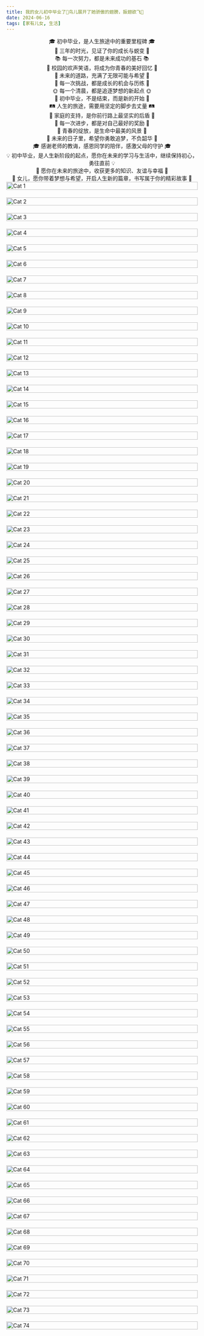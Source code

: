 ```yaml
---
title: 我的女儿初中毕业了🎉鸟儿展开了她骄傲的翅膀，振翅欲飞🎉
date: 2024-06-16
tags: [家有儿女, 生活]
---
```

<div style="text-align: center;">
            🎓 初中毕业，是人生旅途中的重要里程碑 🎓<br>
            🌟 三年的时光，见证了你的成长与蜕变 🌟<br>
            📚 每一次努力，都是未来成功的基石 📚<br>
            🏫 校园的欢声笑语，将成为你青春的美好回忆 🏫<br>
            🌈 未来的道路，充满了无限可能与希望 🌈<br>
            💪 每一次挑战，都是成长的机会与历练 💪<br>
            🌞 每一个清晨，都是追逐梦想的新起点 🌞<br>
            🎉 初中毕业，不是结束，而是新的开始 🎉<br>
            🛤️ 人生的旅途，需要用坚定的脚步去丈量 🛤️<br>
            💖 家庭的支持，是你前行路上最坚实的后盾 💖<br>
            🌟 每一次进步，都是对自己最好的奖励 🌟<br>
            🌸 青春的绽放，是生命中最美的风景 🌸<br>
            🌈 未来的日子里，希望你勇敢追梦，不负韶华 🌈<br>
            🎓 感谢老师的教诲，感恩同学的陪伴，感激父母的守护 🎓<br>
            💡 初中毕业，是人生新阶段的起点，愿你在未来的学习与生活中，继续保持初心，勇往直前 💡<br>
            🌟 愿你在未来的旅途中，收获更多的知识、友谊与幸福 🌟<br>
            💬 女儿，愿你带着梦想与希望，开启人生新的篇章，书写属于你的精彩故事 💬<br>
</div>

<div style="display: flex; flex-direction: column; gap: 20px; align-items: center;">
    <img src="https://baojizhu.github.io/shared-assets/images/20240616/image1.jpg" alt="Cat 1" style="width: 100%; height: auto; flex-shrink: 0;">
    <img src="https://baojizhu.github.io/shared-assets/images/20240616/image2.jpg" alt="Cat 2" style="width: 100%; height: auto; flex-shrink: 0;">
    <img src="https://baojizhu.github.io/shared-assets/images/20240616/image3.jpg" alt="Cat 3" style="width: 100%; height: auto; flex-shrink: 0;">
    <img src="https://baojizhu.github.io/shared-assets/images/20240616/image4.jpg" alt="Cat 4" style="width: 100%; height: auto; flex-shrink: 0;">
    <img src="https://baojizhu.github.io/shared-assets/images/20240616/image5.jpg" alt="Cat 5" style="width: 100%; height: auto; flex-shrink: 0;">
    <img src="https://baojizhu.github.io/shared-assets/images/20240616/image6.jpg" alt="Cat 6" style="width: 100%; height: auto; flex-shrink: 0;">
    <img src="https://baojizhu.github.io/shared-assets/images/20240616/image7.jpg" alt="Cat 7" style="width: 100%; height: auto; flex-shrink: 0;">
    <img src="https://baojizhu.github.io/shared-assets/images/20240616/image8.jpg" alt="Cat 8" style="width: 100%; height: auto; flex-shrink: 0;">
    <img src="https://baojizhu.github.io/shared-assets/images/20240616/image9.jpg" alt="Cat 9" style="width: 100%; height: auto; flex-shrink: 0;">
    <img src="https://baojizhu.github.io/shared-assets/images/20240616/image10.jpg" alt="Cat 10" style="width: 100%; height: auto; flex-shrink: 0;">
    <img src="https://baojizhu.github.io/shared-assets/images/20240616/image11.jpg" alt="Cat 11" style="width: 100%; height: auto; flex-shrink: 0;">
    <img src="https://baojizhu.github.io/shared-assets/images/20240616/image12.jpg" alt="Cat 12" style="width: 100%; height: auto; flex-shrink: 0;">
    <img src="https://baojizhu.github.io/shared-assets/images/20240616/image13.jpg" alt="Cat 13" style="width: 100%; height: auto; flex-shrink: 0;">
    <img src="https://baojizhu.github.io/shared-assets/images/20240616/image14.jpg" alt="Cat 14" style="width: 100%; height: auto; flex-shrink: 0;">
    <img src="https://baojizhu.github.io/shared-assets/images/20240616/image15.jpg" alt="Cat 15" style="width: 100%; height: auto; flex-shrink: 0;">
    <img src="https://baojizhu.github.io/shared-assets/images/20240616/image16.jpg" alt="Cat 16" style="width: 100%; height: auto; flex-shrink: 0;">
    <img src="https://baojizhu.github.io/shared-assets/images/20240616/image17.jpg" alt="Cat 17" style="width: 100%; height: auto; flex-shrink: 0;">
    <img src="https://baojizhu.github.io/shared-assets/images/20240616/image18.jpg" alt="Cat 18" style="width: 100%; height: auto; flex-shrink: 0;">
    <img src="https://baojizhu.github.io/shared-assets/images/20240616/image19.jpg" alt="Cat 19" style="width: 100%; height: auto; flex-shrink: 0;">
    <img src="https://baojizhu.github.io/shared-assets/images/20240616/image20.jpg" alt="Cat 20" style="width: 100%; height: auto; flex-shrink: 0;">
    <img src="https://baojizhu.github.io/shared-assets/images/20240616/image21.jpg" alt="Cat 21" style="width: 100%; height: auto; flex-shrink: 0;">
    <img src="https://baojizhu.github.io/shared-assets/images/20240616/image22.jpg" alt="Cat 22" style="width: 100%; height: auto; flex-shrink: 0;">
    <img src="https://baojizhu.github.io/shared-assets/images/20240616/image23.jpg" alt="Cat 23" style="width: 100%; height: auto; flex-shrink: 0;">
    <img src="https://baojizhu.github.io/shared-assets/images/20240616/image24.jpg" alt="Cat 24" style="width: 100%; height: auto; flex-shrink: 0;">
    <img src="https://baojizhu.github.io/shared-assets/images/20240616/image25.jpg" alt="Cat 25" style="width: 100%; height: auto; flex-shrink: 0;">
    <img src="https://baojizhu.github.io/shared-assets/images/20240616/image26.jpg" alt="Cat 26" style="width: 100%; height: auto; flex-shrink: 0;">
    <img src="https://baojizhu.github.io/shared-assets/images/20240616/image27.jpg" alt="Cat 27" style="width: 100%; height: auto; flex-shrink: 0;">
    <img src="https://baojizhu.github.io/shared-assets/images/20240616/image28.jpg" alt="Cat 28" style="width: 100%; height: auto; flex-shrink: 0;">
    <img src="https://baojizhu.github.io/shared-assets/images/20240616/image29.jpg" alt="Cat 29" style="width: 100%; height: auto; flex-shrink: 0;">
    <img src="https://baojizhu.github.io/shared-assets/images/20240616/image30.jpg" alt="Cat 30" style="width: 100%; height: auto; flex-shrink: 0;">
    <img src="https://baojizhu.github.io/shared-assets/images/20240616/image31.jpg" alt="Cat 31" style="width: 100%; height: auto; flex-shrink: 0;">
    <img src="https://baojizhu.github.io/shared-assets/images/20240616/image32.jpg" alt="Cat 32" style="width: 100%; height: auto; flex-shrink: 0;">
    <img src="https://baojizhu.github.io/shared-assets/images/20240616/image33.jpg" alt="Cat 33" style="width: 100%; height: auto; flex-shrink: 0;">
    <img src="https://baojizhu.github.io/shared-assets/images/20240616/image34.jpg" alt="Cat 34" style="width: 100%; height: auto; flex-shrink: 0;">
    <img src="https://baojizhu.github.io/shared-assets/images/20240616/image35.jpg" alt="Cat 35" style="width: 100%; height: auto; flex-shrink: 0;">
    <img src="https://baojizhu.github.io/shared-assets/images/20240616/image36.jpg" alt="Cat 36" style="width: 100%; height: auto; flex-shrink: 0;">
    <img src="https://baojizhu.github.io/shared-assets/images/20240616/image37.jpg" alt="Cat 37" style="width: 100%; height: auto; flex-shrink: 0;">
    <img src="https://baojizhu.github.io/shared-assets/images/20240616/image38.jpg" alt="Cat 38" style="width: 100%; height: auto; flex-shrink: 0;">
    <img src="https://baojizhu.github.io/shared-assets/images/20240616/image39.jpg" alt="Cat 39" style="width: 100%; height: auto; flex-shrink: 0;">
    <img src="https://baojizhu.github.io/shared-assets/images/20240616/image40.jpg" alt="Cat 40" style="width: 100%; height: auto; flex-shrink: 0;">
    <img src="https://baojizhu.github.io/shared-assets/images/20240616/image41.jpg" alt="Cat 41" style="width: 100%; height: auto; flex-shrink: 0;">
    <img src="https://baojizhu.github.io/shared-assets/images/20240616/image42.jpg" alt="Cat 42" style="width: 100%; height: auto; flex-shrink: 0;">
    <img src="https://baojizhu.github.io/shared-assets/images/20240616/image43.jpg" alt="Cat 43" style="width: 100%; height: auto; flex-shrink: 0;">
    <img src="https://baojizhu.github.io/shared-assets/images/20240616/image44.jpg" alt="Cat 44" style="width: 100%; height: auto; flex-shrink: 0;">
    <img src="https://baojizhu.github.io/shared-assets/images/20240616/image45.jpg" alt="Cat 45" style="width: 100%; height: auto; flex-shrink: 0;">
    <img src="https://baojizhu.github.io/shared-assets/images/20240616/image46.jpg" alt="Cat 46" style="width: 100%; height: auto; flex-shrink: 0;">
    <img src="https://baojizhu.github.io/shared-assets/images/20240616/image47.jpg" alt="Cat 47" style="width: 100%; height: auto; flex-shrink: 0;">
    <img src="https://baojizhu.github.io/shared-assets/images/20240616/image48.jpg" alt="Cat 48" style="width: 100%; height: auto; flex-shrink: 0;">
    <img src="https://baojizhu.github.io/shared-assets/images/20240616/image49.jpg" alt="Cat 49" style="width: 100%; height: auto; flex-shrink: 0;">
    <img src="https://baojizhu.github.io/shared-assets/images/20240616/image50.jpg" alt="Cat 50" style="width: 100%; height: auto; flex-shrink: 0;">
    <img src="https://baojizhu.github.io/shared-assets/images/20240616/image51.jpg" alt="Cat 51" style="width: 100%; height: auto; flex-shrink: 0;">
    <img src="https://baojizhu.github.io/shared-assets/images/20240616/image52.jpg" alt="Cat 52" style="width: 100%; height: auto; flex-shrink: 0;">
    <img src="https://baojizhu.github.io/shared-assets/images/20240616/image53.jpg" alt="Cat 53" style="width: 100%; height: auto; flex-shrink: 0;">
    <img src="https://baojizhu.github.io/shared-assets/images/20240616/image54.jpg" alt="Cat 54" style="width: 100%; height: auto; flex-shrink: 0;">
    <img src="https://baojizhu.github.io/shared-assets/images/20240616/image55.jpg" alt="Cat 55" style="width: 100%; height: auto; flex-shrink: 0;">
    <img src="https://baojizhu.github.io/shared-assets/images/20240616/image56.jpg" alt="Cat 56" style="width: 100%; height: auto; flex-shrink: 0;">
    <img src="https://baojizhu.github.io/shared-assets/images/20240616/image57.jpg" alt="Cat 57" style="width: 100%; height: auto; flex-shrink: 0;">
    <img src="https://baojizhu.github.io/shared-assets/images/20240616/image58.jpg" alt="Cat 58" style="width: 100%; height: auto; flex-shrink: 0;">
    <img src="https://baojizhu.github.io/shared-assets/images/20240616/image59.jpg" alt="Cat 59" style="width: 100%; height: auto; flex-shrink: 0;">
    <img src="https://baojizhu.github.io/shared-assets/images/20240616/image60.jpg" alt="Cat 60" style="width: 100%; height: auto; flex-shrink: 0;">
    <img src="https://baojizhu.github.io/shared-assets/images/20240616/image61.jpg" alt="Cat 61" style="width: 100%; height: auto; flex-shrink: 0;">
    <img src="https://baojizhu.github.io/shared-assets/images/20240616/image62.jpg" alt="Cat 62" style="width: 100%; height: auto; flex-shrink: 0;">
    <img src="https://baojizhu.github.io/shared-assets/images/20240616/image63.jpg" alt="Cat 63" style="width: 100%; height: auto; flex-shrink: 0;">
    <img src="https://baojizhu.github.io/shared-assets/images/20240616/image64.jpg" alt="Cat 64" style="width: 100%; height: auto; flex-shrink: 0;">
    <img src="https://baojizhu.github.io/shared-assets/images/20240616/image65.jpg" alt="Cat 65" style="width: 100%; height: auto; flex-shrink: 0;">
    <img src="https://baojizhu.github.io/shared-assets/images/20240616/image66.jpg" alt="Cat 66" style="width: 100%; height: auto; flex-shrink: 0;">
    <img src="https://baojizhu.github.io/shared-assets/images/20240616/image67.jpg" alt="Cat 67" style="width: 100%; height: auto; flex-shrink: 0;">
    <img src="https://baojizhu.github.io/shared-assets/images/20240616/image68.jpg" alt="Cat 68" style="width: 100%; height: auto; flex-shrink: 0;">
    <img src="https://baojizhu.github.io/shared-assets/images/20240616/image69.jpg" alt="Cat 69" style="width: 100%; height: auto; flex-shrink: 0;">
    <img src="https://baojizhu.github.io/shared-assets/images/20240616/image70.jpg" alt="Cat 70" style="width: 100%; height: auto; flex-shrink: 0;">
    <img src="https://baojizhu.github.io/shared-assets/images/20240616/image71.jpg" alt="Cat 71" style="width: 100%; height: auto; flex-shrink: 0;">
    <img src="https://baojizhu.github.io/shared-assets/images/20240616/image72.jpg" alt="Cat 72" style="width: 100%; height: auto; flex-shrink: 0;">
    <img src="https://baojizhu.github.io/shared-assets/images/20240616/image73.jpg" alt="Cat 73" style="width: 100%; height: auto; flex-shrink: 0;">
    <img src="https://baojizhu.github.io/shared-assets/images/20240616/image74.jpg" alt="Cat 74" style="width: 100%; height: auto; flex-shrink: 0;">
</div>